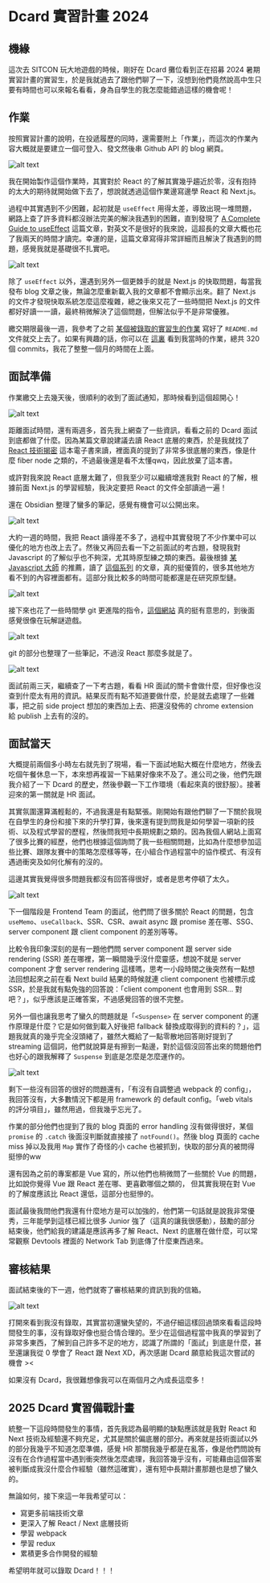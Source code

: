 # Dcard 實習計畫 2024
## 機緣
這次去 SITCON 玩大地遊戲的時候，剛好在 Dcard 攤位看到正在招募 2024 暑期實習計畫的實習生，於是我就過去了跟他們聊了一下，沒想到他們竟然說高中生只要有時間也可以來報名看看，身為自學生的我怎麼能錯過這樣的機會呢！

## 作業
按照實習計畫的說明，在投遞履歷的同時，還需要附上「作業」，而這次的作業內容大概就是要建立一個可登入、發文然後串 Github API 的 blog 網頁。

![alt text](https://github.com/dada878/blog/blob/master/assets/dimage-10.png?raw=true)

我在開始製作這個作業時，其實對於 React 的了解其實幾乎趨近於零，沒有抱持的太大的期待就開始做下去了，想說就透過這個作業邊寫邊學 React 和 Next.js。

過程中其實遇到不少困難，起初就是 `useEffect` 用得太差，導致出現一堆問題，網路上查了許多資料都沒辦法完美的解決我遇到的困難，直到發現了 [A Complete Guide to useEffect](https://overreacted.io/a-complete-guide-to-useeffect/) 這篇文章，對英文不是很好的我來說，這超長的文章大概也花了我兩天的時間才讀完。幸運的是，這篇文章寫得非常詳細而且解決了我遇到的問題，感覺我就是基礎很不扎實吧。

![alt text](https://github.com/dada878/blog/blob/master/assets/dimage-2.png?raw=true)

除了 `useEffect` 以外，還遇到另外一個更棘手的就是 Next.js 的快取問題，每當我發布 blog 文章之後，無論怎麼重新載入我的文章都不會顯示出來。翻了 Next.js 的文件才發現快取系統怎麼這麼複雜，總之後來又花了一些時間把 Next.js 的文件都好好讀一一讀，最終稍微解決了這個問題，但解法似乎不是非常優雅。

繳交期限最後一週，我參考了之前 [某個被錄取的實習生的作業](https://github.com/5j54d93/Dcard-2022-Web-Frontend-Intern-Homework) 寫好了 `README.md` 文件就交上去了。如果有興趣的話，你可以在 [這裏](https://github.com/dada878/dcard-homework) 看到我當時的作業，總共 320 個 commits，我花了整整一個月的時間在上面。

## 面試準備

作業繳交上去幾天後，很順利的收到了面試通知，那時候看到這個超開心！

![alt text](https://github.com/dada878/blog/blob/master/assets/dimage.png?raw=true)

距離面試時間，還有兩週多，首先我上網查了一些資訊，看看之前的 Dcard 面試到底都做了什麼。因為某篇文章說建議去讀 React 底層的東西，於是我就找了 [React 技術揭密](https://react.iamkasong.com/) 這本電子書來讀，裡面真的提到了非常多很底層的東西，像是什麼 fiber node 之類的，不過最後還是看不太懂qwq，因此放棄了這本書。

或許對我來說 React 底層太難了，但我至少可以繼續增進我對 React 的了解，根據前面 Next.js 的學習經驗，我決定要把 React 的文件全部讀過一遍！

還在 Obsidian 整理了蠻多的筆記，感覺有機會可以公開出來。

![alt text](https://github.com/dada878/blog/blob/master/assets/dimage-4.png?raw=true)

大約一週的時間，我把 React 讀得差不多了，過程中其實發現了不少作業中可以優化的地方也改上去了。然後又再回去看一下之前面試的考古題，發現我對 Javascript 的了解似乎也不夠深，尤其時原型練之類的東西。最後根據 [某 Javascript 大師](https://YuRen-tw.github.io) 的推薦，讀了 [這個系列](https://openhome.cc/zh-tw/javascript/basics/) 的文章，真的挺優質的，很多其他地方看不到的內容裡面都有。這部分我比較多的時間可能都還是在研究原型鏈。

![alt text](https://github.com/dada878/blog/blob/master/assets/dimage-6.png?raw=true)

接下來也花了一些時間學 git 更進階的指令，[這個網站](https://learngitbranching.js.org/) 真的挺有意思的，到後面感覺很像在玩解謎遊戲。

![alt text](https://github.com/dada878/blog/blob/master/assets/dimage-7.png?raw=true)

git 的部分也整理了一些筆記，不過沒 React 那麼多就是了。

![alt text](https://github.com/dada878/blog/blob/master/assets/dimage-9.png?raw=true)

面試前兩三天，繼續查了一下考古題，看看 HR 面試的關卡會做什麼，但好像也沒查到什麼太有用的資訊。結果反而有點不知道要做什麼，於是就去處理了一些雜事，把之前 side project 想加的東西加上去、把還沒發佈的 chrome extension 給 publish 上去有的沒的。

## 面試當天

大概提前兩個多小時左右就先到了現場，看一下面試地點大概在什麼地方，然後去吃個午餐休息一下，本來想再複習一下結果好像來不及了。進公司之後，他們先跟我介紹了一下 Dcard 的歷史，然後參觀一下工作環境（看起來真的很舒服）。接著迎來的第一關就是 HR 面試。

其實氛圍還算滿輕鬆的，不過我還是有點緊張。剛開始有跟他們聊了一下關於我現在自學生的身份和接下來的升學打算，後來還有提到問我是如何學習一項新的技術、以及程式學習的歷程，然後問我短中長期規劃之類的。因為我個人網站上面寫了很多比賽的經歷，他們也根據這個詢問了我一些相關問題，比如為什麼想參加這些比賽、跟隊友賽中的策略怎麼樣等等，在小組合作過程當中的協作模式、有沒有遇過衝突及如何化解有的沒的。

這邊其實我覺得很多問題我都沒有回答得很好，或者是思考停頓了太久。

![alt text](https://github.com/dada878/blog/blob/master/assets/dimage-3.png?raw=true)

下一個階段是 Frontend Team 的面試，他們問了很多關於 React 的問題，包含 `useMemo`、`useCallback`、SSR、CSR、await async 跟 promise 差在哪、SSG、server component 跟 client component 的差別等等。

比較令我印象深刻的是有一題他們問 server component 跟 server side rendering (SSR) 差在哪裡，第一瞬間幾乎沒什麼靈感，想說不就是 server component 才會 server rendering 這樣嗎，思考一小段時間之後突然有一點想法回想起來之前在看 Next build 結果的時候就連 client component 也被標示成 SSR，於是我就有點免強的回答說：「client component 也會用到 SSR... 對吧？」，似乎應該是正確答案，不過感覺回答的很不完整。


另外一個也讓我思考了蠻久的問題就是「`<Suspense>` 在 server component 的運作原理是什麼？它是如何做到載入好後把 fallback 替換成取得到的資料的？」，這題我就真的幾乎完全沒頭緒了，雖然大概給了一點零散地回答剛好提到了 streaming 這個詞，他們就說算是有擦到一點邊，對於這個沒回答出來的問題他們也好心的跟我解釋了 `Suspense` 到底是怎麼是怎麼運作的。

![alt text](https://github.com/dada878/blog/blob/master/assets/dimage-12.png?raw=true)

剩下一些沒有回答的很好的問題還有，「有沒有自調整過 webpack 的 config」，我回答沒有，大多數情況下都是用 framework 的 default config。「web vitals 的評分項目」，雖然用過，但我幾乎忘光了。

作業的部分他們也提到了我的 blog 頁面的 error handling 沒有做得很好，某個 `promise` 的 `.catch` 後面沒判斷就直接接了 `notFound()`。然後 blog 頁面的 cache miss 掉以及我用 `Map` 實作了奇怪的小 cache 也被抓到，快取的部分真的被問得挺慘的ww

還有因為之前的專案都是 Vue 寫的，所以他們也稍微問了一些關於 Vue 的問題，比如說你覺得 Vue 跟 React 差在哪、更喜歡哪個之類的，
但其實我現在對 Vue 的了解度應該比 React 還低，這部分也挺慘的。

面試最後我問他們我還有什麼地方是可以加強的，他們第一句話就是說我非常優秀，三年能學到這樣已經比很多 Junior 強了（這真的讓我很感動），鼓勵的部分結束後，他們給我的建議是應該再多了解 React、Next 的底層在做什麼，可以常常觀察 Devtools 裡面的 Network Tab 到底傳了什麼東西過來。


## 審核結果

面試結束後的下一週，他們就寄了審核結果的資訊到我的信箱。

![alt text](https://github.com/dada878/blog/blob/master/assets/dimage-11.png?raw=true)

打開來看到我沒有錄取，其實當初還蠻失望的，不過仔細這樣回過頭來看看這段時間發生的事，沒有錄取好像也挺合情合理的。至少在這個過程當中我真的學習到了非常多東西，了解到自己許多不足的地方，認識了所謂的「面試」到底是什麼，甚至還讓我從 0 學會了 React 跟 Next XD，再次感謝 Dcard 願意給我這次嘗試的機會 ><

如果沒有 Dcard，我很難想像我可以在兩個月之內成長這麼多！

## 2025 Dcard 實習備戰計畫

統整一下這段時間發生的事情，首先我認為最明顯的缺點應該就是我對 React 和 Next 技術及經驗還不夠充足，尤其是關於偏底層的部分。再來就是技術面試以外的部分我幾乎不知道怎麼準備，感覺 HR 那關我幾乎都是在亂答，像是他們問說有沒有在合作過程當中遇到衝突然後怎麼處理，我回答幾乎沒有，可能藉由這個答案被判斷成我沒什麼合作經驗（雖然這確實），還有短中長期計畫那題也是想了蠻久的。

無論如何，接下來這一年我希望可以：

- 寫更多前端技術文章
- 更深入了解 React / Next 底層技術
- 學習 webpack
- 學習 redux
- 累積更多合作開發的經驗

希望明年就可以錄取 Dcard！！！